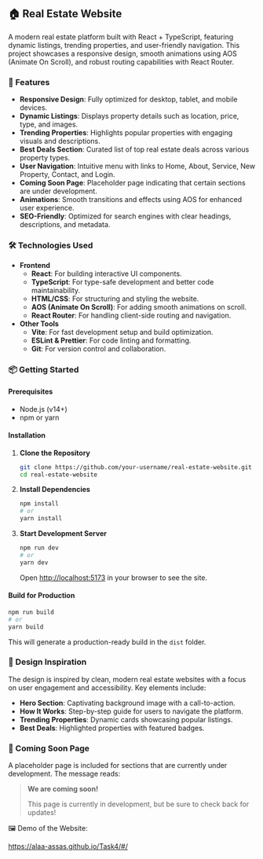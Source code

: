 
## 🏠 Real Estate Website

A modern real estate platform built with React + TypeScript, featuring dynamic listings, trending properties, and user-friendly navigation. This project showcases a responsive design, smooth animations using AOS (Animate On Scroll), and robust routing capabilities with React Router.

### 🚀 Features

- **Responsive Design**: Fully optimized for desktop, tablet, and mobile devices.
- **Dynamic Listings**: Displays property details such as location, price, type, and images.
- **Trending Properties**: Highlights popular properties with engaging visuals and descriptions.
- **Best Deals Section**: Curated list of top real estate deals across various property types.
- **User Navigation**: Intuitive menu with links to Home, About, Service, New Property, Contact, and Login.
- **Coming Soon Page**: Placeholder page indicating that certain sections are under development.
- **Animations**: Smooth transitions and effects using AOS for enhanced user experience.
- **SEO-Friendly**: Optimized for search engines with clear headings, descriptions, and metadata.

### 🛠️ Technologies Used

- **Frontend**
  - **React**: For building interactive UI components.
  - **TypeScript**: For type-safe development and better code maintainability.
  - **HTML/CSS**: For structuring and styling the website.
  - **AOS (Animate On Scroll)**: For adding smooth animations on scroll.
  - **React Router**: For handling client-side routing and navigation.
- **Other Tools**
  - **Vite**: For fast development setup and build optimization.
  - **ESLint & Prettier**: For code linting and formatting.
  - **Git**: For version control and collaboration.

### 📦 Getting Started

#### Prerequisites

- Node.js (v14+)
- npm or yarn

#### Installation

1. **Clone the Repository**

   ```bash
   git clone https://github.com/your-username/real-estate-website.git
   cd real-estate-website
   ```

2. **Install Dependencies**

   ```bash
   npm install
   # or
   yarn install
   ```

3. **Start Development Server**

   ```bash
   npm run dev
   # or
   yarn dev
   ```

   Open [http://localhost:5173](http://localhost:5173) in your browser to see the site.

#### Build for Production

```bash
npm run build
# or
yarn build
```

This will generate a production-ready build in the `dist` folder.

### 🎨 Design Inspiration

The design is inspired by clean, modern real estate websites with a focus on user engagement and accessibility. Key elements include:

- **Hero Section**: Captivating background image with a call-to-action.
- **How It Works**: Step-by-step guide for users to navigate the platform.
- **Trending Properties**: Dynamic cards showcasing popular listings.
- **Best Deals**: Highlighted properties with featured badges.

### 🚧 Coming Soon Page

A placeholder page is included for sections that are currently under development. The message reads:

> **We are coming soon!**
>
> This page is currently in development, but be sure to check back for updates!

🖼️ Demo of the Website: 

https://alaa-assas.github.io/Task4/#/